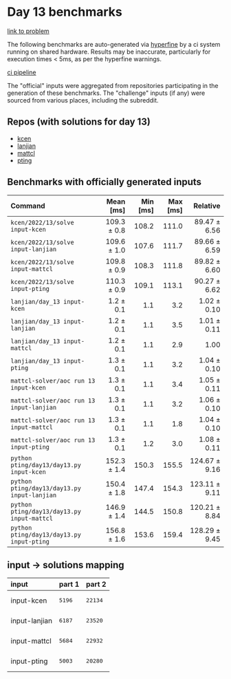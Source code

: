 # Day 13 benchmarks

[link to problem](http://adventofcode.com/2022/day/13)

The following benchmarks are auto-generated via [hyperfine](https://github.com/sharkdp/hyperfine) by a ci system running on shared hardware. Results may be inaccurate, particularly for execution times < 5ms, as per the hyperfine warnings.

[ci pipeline](http://ci.papercode.net:8080/teams/aoc2022/pipelines/aoc-compare-2022)

The "official" inputs were aggregated from repositories participating in the generation of these benchmarks. The "challenge" inputs (if any) were sourced from various places, including the subreddit.

## Repos (with solutions for day 13)


- [kcen](https://github.com/kcen/AdventOfCode)
- [lanjian](https://github.com/LanJian/aoc-2022)
- [mattcl](https://github.com/mattcl/aoc2022)
- [pting](https://github.com/pting/aoc2022)

## Benchmarks with officially generated inputs
| Command | Mean [ms] | Min [ms] | Max [ms] | Relative |
|:---|---:|---:|---:|---:|
| `kcen/2022/13/solve input-kcen` | 109.3 ± 0.8 | 108.2 | 111.0 | 89.47 ± 6.56 |
| `kcen/2022/13/solve input-lanjian` | 109.6 ± 1.0 | 107.6 | 111.7 | 89.66 ± 6.59 |
| `kcen/2022/13/solve input-mattcl` | 109.8 ± 0.9 | 108.3 | 111.8 | 89.82 ± 6.60 |
| `kcen/2022/13/solve input-pting` | 110.3 ± 0.9 | 109.1 | 113.1 | 90.27 ± 6.62 |
| `lanjian/day_13 input-kcen` | 1.2 ± 0.1 | 1.1 | 3.2 | 1.02 ± 0.10 |
| `lanjian/day_13 input-lanjian` | 1.2 ± 0.1 | 1.1 | 3.5 | 1.01 ± 0.11 |
| `lanjian/day_13 input-mattcl` | 1.2 ± 0.1 | 1.1 | 2.9 | 1.00 |
| `lanjian/day_13 input-pting` | 1.3 ± 0.1 | 1.1 | 3.2 | 1.04 ± 0.10 |
| `mattcl-solver/aoc run 13 input-kcen` | 1.3 ± 0.1 | 1.1 | 3.4 | 1.05 ± 0.11 |
| `mattcl-solver/aoc run 13 input-lanjian` | 1.3 ± 0.1 | 1.1 | 3.2 | 1.06 ± 0.10 |
| `mattcl-solver/aoc run 13 input-mattcl` | 1.3 ± 0.1 | 1.1 | 1.8 | 1.04 ± 0.10 |
| `mattcl-solver/aoc run 13 input-pting` | 1.3 ± 0.1 | 1.2 | 3.0 | 1.08 ± 0.11 |
| `python pting/day13/day13.py input-kcen` | 152.3 ± 1.4 | 150.3 | 155.5 | 124.67 ± 9.16 |
| `python pting/day13/day13.py input-lanjian` | 150.4 ± 1.8 | 147.4 | 154.3 | 123.11 ± 9.11 |
| `python pting/day13/day13.py input-mattcl` | 146.9 ± 1.4 | 144.5 | 150.8 | 120.21 ± 8.84 |
| `python pting/day13/day13.py input-pting` | 156.8 ± 1.6 | 153.6 | 159.4 | 128.29 ± 9.45 |

## input -> solutions mapping
|input|part 1|part 2|
|:---|:---|:---|
|input-kcen|<pre>5196</pre>|<pre>22134</pre>|
|input-lanjian|<pre>6187</pre>|<pre>23520</pre>|
|input-mattcl|<pre>5684</pre>|<pre>22932</pre>|
|input-pting|<pre>5003</pre>|<pre>20280</pre>|
